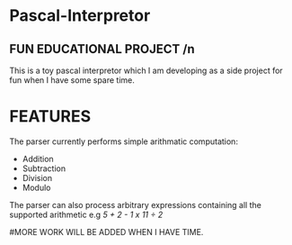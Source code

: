 # Pascal-Interpretor
## FUN EDUCATIONAL PROJECT /n
This is a toy pascal interpretor which I am developing as a side project for fun when I have some spare time.

# FEATURES
The parser currently performs simple arithmatic computation:
* Addition
* Subtraction
* Division
* Modulo

The parser can also process arbitrary expressions containing all the supported arithmetic 
e.g *5 + 2 - 1 x 11 ÷ 2*

#MORE WORK WILL BE ADDED WHEN I HAVE TIME.
